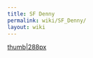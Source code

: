 ```yaml
---
title: SF Denny
permalink: wiki/SF_Denny/
layout: wiki
---
```


[thumb\|288px](Файл:Photo3ZZQWJ9C.jpg "wikilink")
